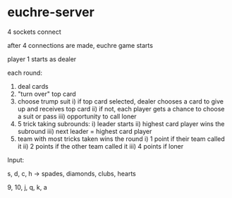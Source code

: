 # euchre-server


4 sockets connect

after 4 connections are made, euchre game starts

player 1 starts as dealer

each round:
1) deal cards
2) "turn over" top card
3) choose trump suit 
    i) if top card selected, dealer chooses a card to give up and receives top card
    ii) if not, each player gets a chance to choose a suit or pass
    iii) opportunity to call loner
4) 5 trick taking subrounds:
    i) leader starts
    ii) highest card player wins the subround
    iii) next leader = highest card player
5) team with most tricks taken wins the round
    i) 1 point if their team called it
    ii) 2 points if the other team called it
    iii) 4 points if loner

Input:

s, d, c, h -> spades, diamonds, clubs, hearts

9, 10, j, q, k, a

